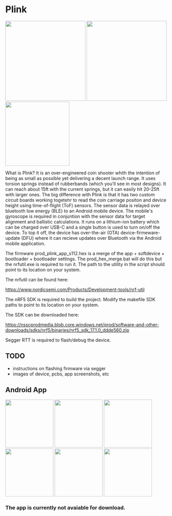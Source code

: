 # Plink

<img src="https://github.com/ElectronicSpaceCat/plink-device-app/blob/main/extra/images/device.jpg" width="250"> <img src="https://github.com/ElectronicSpaceCat/plink-device-app/blob/main/extra/images/device_on_phone.jpg" width="250"> <img src="https://github.com/ElectronicSpaceCat/plink-device-app/blob/main/extra/images/testrig_back.JPG" width="200">

What is Plink? It is an over-engineered coin shooter whith the intention of being as small as possible yet delivering a decent launch range. It uses torsion springs instead of rubberbands (which you'll see in most designs). It can reach about 15ft with the current springs, but it can easily hit 20-25ft with larger ones. The big difference with Plink is that it has two custom circuit boards working togetehr to read the coin carriage positon and device height using time-of-flight (ToF) sensors. The sensor data is relayed over bluetooth low energy (BLE) to an Android mobile device. The mobile's gyroscope is required in conjuntion with the sensor data for target alignment and ballistic calculations. It runs on a lithium-ion battery which can be charged over USB-C and a single button is used to turn on/off the device. To top it off, the device has over-the-air (OTA) device-firmeware-update (DFU) where it can recieve updates over Bluetooth via the Android mobile application.

The firmware prod_plink_app_s112.hex is a merge of the app + softdevice + bootloader + bootloader settings. The prod_hex_merge.bat will do this but the nrfutil.exe is required to run it. The path to the utility in the script should point to its location on your system.

The nrfutil can be found here:

https://www.nordicsemi.com/Products/Development-tools/nrf-util

The nRF5 SDK is required to build the project. Modify the makefile SDK paths to point to its location on your system.

The SDK can be downloaded here: 

https://nsscprodmedia.blob.core.windows.net/prod/software-and-other-downloads/sdks/nrf5/binaries/nrf5_sdk_17.1.0_ddde560.zip

Segger RTT is required to flash/debug the device.

## TODO
* instructions on flashing firmware via segger
* images of device, pcbs, app screenshots, etc

## Android App

<img src="https://github.com/ElectronicSpaceCat/plink-android-app/blob/master/extra/images/Screenshot_20230217-104249.png" width="150"> <img src="https://github.com/ElectronicSpaceCat/plink-android-app/blob/master/extra/images/Screenshot_20230217-104148.png" width="150"> <img src="https://github.com/ElectronicSpaceCat/plink-android-app/blob/master/extra/images/Screenshot_20230217-104220.png" width="150"> <img src="https://github.com/ElectronicSpaceCat/plink-android-app/blob/master/extra/images/Screenshot_20230217-104228.png" width="150"> <img src="https://github.com/ElectronicSpaceCat/plink-android-app/blob/master/extra/images/Screenshot_20230217-104358.png" width="150"> <img src="https://github.com/ElectronicSpaceCat/plink-android-app/blob/master/extra/images/Screenshot_20230217-104308.png" width="150">

### The app is currently not avaiable for download.
